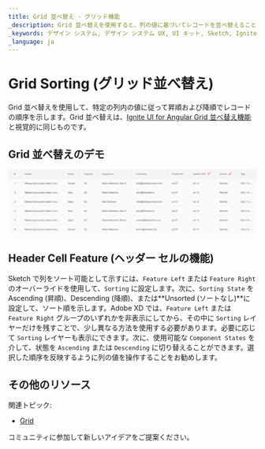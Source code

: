 ```yaml
---
title: Grid 並べ替え - グリッド機能
_description: Grid 並べ替えを使用すると、列の値に基づいてレコードを並べ替えることができます。
_keywords: デザイン システム, デザイン システム UX, UI キット, Sketch, Ignite UI for Angular, Sketch to Angular, Angular, Angular デザイン システム, Sketch からコードをエクスポート, Angular 用のデザイン キット, Sketch HTML, Sketch to HTML, Sketch UI キット
_language: ja
---
```


# Grid Sorting (グリッド並べ替え)

Grid 並べ替えを使用して、特定の列内の値に従って昇順および降順でレコードの順序を示します。Grid 並べ替えは、[Ignite UI for Angular Grid 並べ替え機能](https://jp.infragistics.com/products/ignite-ui-angular/angular/components/grid/sorting.html)と視覚的に同じものです。

## Grid 並べ替えのデモ

<img class="responsive-img" src="../images/grid_sorting_demo.png" srcset="../images/grid_sorting_demo@2x.png 2x" />

## Header Cell Feature (ヘッダー セルの機能)

Sketch で列をソート可能として示すには、`Feature Left` または `Feature Right` のオーバーライドを使用して、`Sorting` に設定します。次に、`Sorting State` を Ascending (昇順)、Descending (降順)、または**Unsorted (ソートなし)**に設定して、ソート順を示します。Adobe XD では、`Feature Left` または `Feature Right` グループのいずれかを非表示にしてから、その中に `Sorting` レイヤーだけを残すことで、少し異なる方法を使用する必要があります。必要に応じて `Sorting` レイヤーも表示にできます。次に、使用可能な `Component States` を介して、状態を `Ascending` または `Descending` に切り替えることができます。選択した順序を反映するように列の値を操作することをお勧めします。

## その他のリソース

関連トピック:

- [Grid](grid.md)
  <div class="divider--half"></div>

コミュニティに参加して新しいアイデアをご提案ください。
